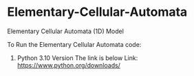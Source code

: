 # Elementary-Cellular-Automata
Elementary Cellular Automata (1D) Model 

To Run the Elementary Cellular Automata code:
1. Python 3.10 Version The link is below
Link: https://www.python.org/downloads/

